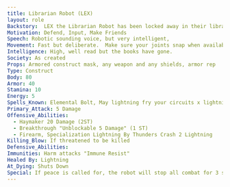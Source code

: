 ```yaml
---
title: Librarian Robot (LEX)
layout: role
Backstory:  LEX the Librarian Robot has been locked away in their library for as long as they can remember.  The books have lost all of their ink and the knowledge is gone, but the building remains. Sentient
Motivation: Defend, Input, Make Friends
Speech: Robotic sounding voice, but very intelligent,
Movement: Fast but deliberate.  Make sure your joints snap when available to do so.
Intelligence: High, well read but the books have gone.
Society: As created
Props: Armored construct mask, any weapon and any shields, armor rep
Type: Construct
Body: 80
Armor: 40
Stamina: 10
Energy: 5
Spells_Known: Elemental Bolt, May lightning fry your circuits x lightning
Primary_Attack: 5 Damage
Offensive_Abilities: 
  - Haymaker 20 Damage (2ST)
  - Breakthrough "Unblockable 5 Damage" (1 ST)
  - Firearm, Specialization Lightning By Thunders Crash 2 Lightning
Killing_Blow: If threatened to be killed
Defensive_Abilities:  
Immunities: Harm attacks "Immune Resist"
Healed By: Lightning
At_Dying: Shuts Down
Special: If peace is called for, the robot will stop all combat for 3 second (Internal count),  If hit with Shatter or Destroy condition, reduce primary attack to 2 damage as attached weapons are broken. Basic Forging
---
```

